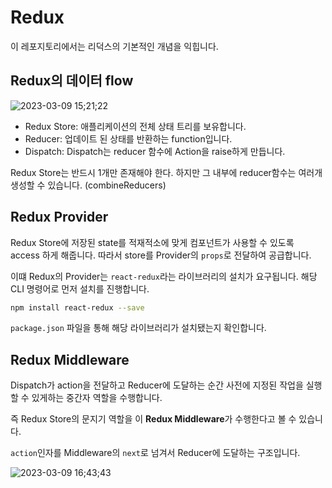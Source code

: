 # Redux

이 레포지토리에서는 리덕스의 기본적인 개념을 익힙니다.

## Redux의 데이터 flow

![2023-03-09 15;21;22](https://user-images.githubusercontent.com/90133704/223937469-993794b5-f3ba-4c0d-9e5d-a59d526dbdd9.PNG)

- Redux Store: 애플리케이션의 전체 상태 트리를 보유합니다.
- Reducer: 업데이트 된 상태를 반환하는 function입니다.
- Dispatch: Dispatch는 reducer 함수에 Action을 raise하게 만듭니다.

Redux Store는 반드시 1개만 존재해야 한다. 하지만 그 내부에 reducer함수는 여러개 생성할 수 있습니다. (combineReducers)

## Redux Provider

Redux Store에 저장된 state를 적재적소에 맞게 컴포넌트가 사용할 수 있도록 access 하게 해줍니다.
따라서 store를 Provider의 `props`로 전달하여 공급합니다.

이떄 Redux의 Provider는 `react-redux`라는 라이브러리의 설치가 요구됩니다. 해당 CLI 명령어로 먼저 설치를 진행합니다.

```bash
npm install react-redux --save
```

`package.json` 파일을 통해 해당 라이브러리가 설치됐는지 확인합니다.

## Redux Middleware

Dispatch가 action을 전달하고 Reducer에 도달하는 순간 사전에 지정된 작업을 실행할 수 있게하는 중간자 역할을 수행합니다.

즉 Redux Store의 문지기 역할을 이 **Redux Middleware**가 수행한다고 볼 수 있습니다.

`action`인자를 Middleware의 `next`로 넘겨서 Reducer에 도달하는 구조입니다.

![2023-03-09 16;43;43](https://user-images.githubusercontent.com/90133704/223954269-4752b0fe-d7c6-4a5e-a6c5-8f08a3b49a96.PNG)
